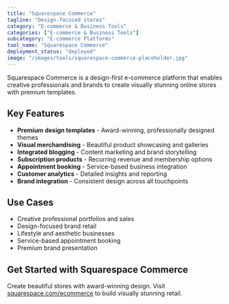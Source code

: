 ```yaml
---
title: "Squarespace Commerce"
tagline: "Design-focused stores"
category: "E-commerce & Business Tools"
categories: ["E-commerce & Business Tools"]
subcategory: "E-commerce Platforms"
tool_name: "Squarespace Commerce"
deployment_status: "deployed"
image: "/images/tools/squarespace-commerce-placeholder.jpg"
---
```

Squarespace Commerce is a design-first e-commerce platform that enables creative professionals and brands to create visually stunning online stores with premium templates.

## Key Features

- **Premium design templates** - Award-winning, professionally designed themes
- **Visual merchandising** - Beautiful product showcasing and galleries
- **Integrated blogging** - Content marketing and brand storytelling
- **Subscription products** - Recurring revenue and membership options
- **Appointment booking** - Service-based business integration
- **Customer analytics** - Detailed insights and reporting
- **Brand integration** - Consistent design across all touchpoints

## Use Cases

- Creative professional portfolios and sales
- Design-focused brand retail
- Lifestyle and aesthetic businesses
- Service-based appointment booking
- Premium brand presentation

## Get Started with Squarespace Commerce

Create beautiful stores with award-winning design. Visit [squarespace.com/ecommerce](https://www.squarespace.com/ecommerce) to build visually stunning retail.